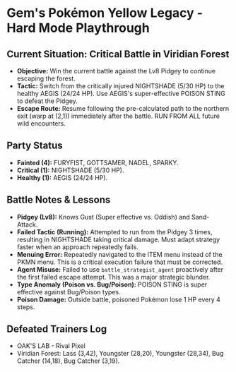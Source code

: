 # Gem's Pokémon Yellow Legacy - Hard Mode Playthrough

## Current Situation: Critical Battle in Viridian Forest
- **Objective:** Win the current battle against the Lv8 Pidgey to continue escaping the forest.
- **Tactic:** Switch from the critically injured NIGHTSHADE (5/30 HP) to the healthy AEGIS (24/24 HP). Use AEGIS's super-effective POISON STING to defeat the Pidgey.
- **Escape Route:** Resume following the pre-calculated path to the northern exit (warp at (2,1)) immediately after the battle. RUN FROM ALL future wild encounters.

## Party Status
- **Fainted (4):** FURYFIST, GOTTSAMER, NADEL, SPARKY.
- **Critical (1):** NIGHTSHADE (5/30 HP).
- **Healthy (1):** AEGIS (24/24 HP).

## Battle Notes & Lessons
- **Pidgey (Lv8):** Knows Gust (Super effective vs. Oddish) and Sand-Attack.
- **Failed Tactic (Running):** Attempted to run from the Pidgey 3 times, resulting in NIGHTSHADE taking critical damage. Must adapt strategy faster when an approach repeatedly fails.
- **Menuing Error:** Repeatedly navigated to the ITEM menu instead of the PKMN menu. This is a critical execution failure that must be corrected.
- **Agent Misuse:** Failed to use `battle_strategist_agent` proactively after the first failed escape attempt. This was a major strategic blunder.
- **Type Anomaly (Poison vs. Bug/Poison):** POISON STING is super effective against Bug/Poison types.
- **Poison Damage:** Outside battle, poisoned Pokémon lose 1 HP every 4 steps.

## Defeated Trainers Log
- OAK'S LAB - Rival Pixel
- Viridian Forest: Lass (3,42), Youngster (28,20), Youngster (28,34), Bug Catcher (14,18), Bug Catcher (3,19).